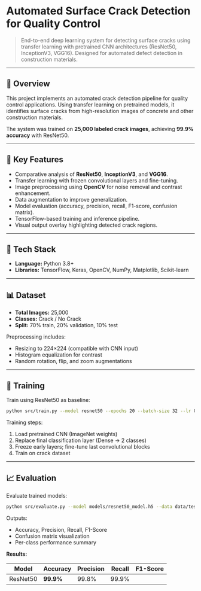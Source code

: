 # Automated Surface Crack Detection for Quality Control

> End-to-end deep learning system for detecting surface cracks using transfer learning with pretrained CNN architectures (ResNet50, InceptionV3, VGG16). Designed for automated defect detection in construction materials.

---

## 🧩 Overview

This project implements an automated crack detection pipeline for quality control applications. Using transfer learning on pretrained models, it identifies surface cracks from high-resolution images of concrete and other construction materials.

The system was trained on **25,000 labeled crack images**, achieving **99.9% accuracy** with ResNet50.

---

## 🚀 Key Features

* Comparative analysis of **ResNet50**, **InceptionV3**, and **VGG16**.
* Transfer learning with frozen convolutional layers and fine-tuning.
* Image preprocessing using **OpenCV** for noise removal and contrast enhancement.
* Data augmentation to improve generalization.
* Model evaluation (accuracy, precision, recall, F1-score, confusion matrix).
* TensorFlow-based training and inference pipeline.
* Visual output overlay highlighting detected crack regions.

---

## 🧱 Tech Stack

* **Language:** Python 3.8+
* **Libraries:** TensorFlow, Keras, OpenCV, NumPy, Matplotlib, Scikit-learn

---

## 📊 Dataset

* **Total Images:** 25,000
* **Classes:** Crack / No Crack
* **Split:** 70% train, 20% validation, 10% test

Preprocessing includes:

* Resizing to 224×224 (compatible with CNN input)
* Histogram equalization for contrast
* Random rotation, flip, and zoom augmentations

---

## 🧠 Training

Train using ResNet50 as baseline:

```bash
python src/train.py --model resnet50 --epochs 20 --batch-size 32 --lr 0.0001
```

Training steps:

1. Load pretrained CNN (ImageNet weights)
2. Replace final classification layer (Dense → 2 classes)
3. Freeze early layers; fine-tune last convolutional blocks
4. Train on crack dataset

---

## 📈 Evaluation

Evaluate trained models:

```bash
python src/evaluate.py --model models/resnet50_model.h5 --data data/test/
```

Outputs:

* Accuracy, Precision, Recall, F1-Score
* Confusion matrix visualization
* Per-class performance summary

**Results:**

| Model    | Accuracy  | Precision | Recall | F1-Score |
| -------- | --------- | --------- | ------ | -------- |
| ResNet50 | **99.9%** | 99.8%     | 99.9%  |          |
